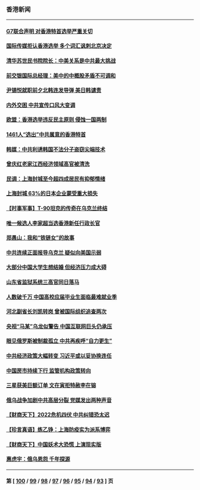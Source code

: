 ### 香港新闻
---
#### [G7联合声明 对香港特首选举严重关切](../../pages/ncid1349362/n13731520.md) 
#### [国际传媒拒认香港选举 多个词汇讽刺北京决定](../../pages/ncid1349362/n13731496.md) 
#### [清华苏世民书院院长：中美关系是中共最大挑战](../../pages/ncid1349362/n13731460.md) 
#### [前交银国际总经理：美中的中概股矛盾不可调和](../../pages/ncid1349362/n13731487.md) 
#### [尹锡悦就职前夕北韩连发导弹 美日韩谴责](../../pages/ncid1349362/n13731444.md) 
#### [内外交困 中共宣传口风大变调](../../pages/ncid1349362/n13730675.md) 
#### [欧盟：香港选举违反民主原则 侵蚀一国两制](../../pages/ncid1349362/n13730387.md) 
#### [1461人“选出”中共属意的香港特首](../../pages/ncid1349362/n13730433.md) 
#### [韩媒：中共利诱韩国不法分子盗窃尖端技术](../../pages/ncid1349362/n13730424.md) 
#### [曾庆红老家江西经济领域高官被清洗](../../pages/ncid1349362/n13730401.md) 
#### [民调：上海封城至今超四成居民有抑郁情绪](../../pages/ncid1349362/n13730381.md) 
#### [上海封城 63%的日本企业蒙受重大损失](../../pages/ncid1349362/n13730353.md) 
#### [【时事军事】T-90坦克的传奇在乌克兰终结](../../pages/ncid1349362/n13729995.md) 
#### [唯一候选人李家超当选香港新任行政长官](../../pages/ncid1349362/n13729977.md) 
#### [郑愚山：我和“铁链女”的故事](../../pages/ncid1349362/n13727327.md) 
#### [中共连续正面报导乌克兰 疑似向美国示弱](../../pages/ncid1349362/n13729701.md) 
#### [大部分中国大学生想结婚 但经济压力成大碍](../../pages/ncid1349362/n13729693.md) 
#### [山东省监狱系统三高官同日落马](../../pages/ncid1349362/n13729690.md) 
#### [人数破千万 中国高校应届毕业生面临最难就业季](../../pages/ncid1349362/n13729680.md) 
#### [河北副省长刘凯转岗 曾被国际组织追查两次](../../pages/ncid1349362/n13729676.md) 
#### [央视“马某”乌龙似警告 中国互联网巨头仍承压](../../pages/ncid1349362/n13729673.md) 
#### [眼见俄罗斯被制裁孤立 中共再疾呼“自力更生”](../../pages/ncid1349362/n13729666.md) 
#### [中共经济政策大幅转变 习近平或以妥协换连任](../../pages/ncid1349362/n13729657.md) 
#### [中国房市持续下行 监管机构政策转向](../../pages/ncid1349362/n13729584.md) 
#### [三星获美巨额订单 文在寅拒特赦李在镕](../../pages/ncid1349362/n13729621.md) 
#### [俄乌战争加剧中共高层分裂 党媒发出两种声音](../../pages/ncid1349362/n13729604.md) 
#### [【财商天下】2022危机四伏 中共纠错恐太迟](../../pages/ncid1349362/n13728955.md) 
#### [【珍言真语】练乙铮：上海防疫实为派系博弈](../../pages/ncid1349362/n13728302.md) 
#### [【财商天下】中国妖术大恐慌 上演现实版](../../pages/ncid1349362/n13728067.md) 
#### [惠虎宇：俄乌恩怨 千年探源](../../pages/ncid1349362/n13727306.md) 

---
#### 第 [ [100](./100.md) / [99](./99.md) / [98](./98.md) / [97](./97.md) / [96](./96.md) / [95](./95.md) / [94](./94.md) / [93](./93.md) ] 页
